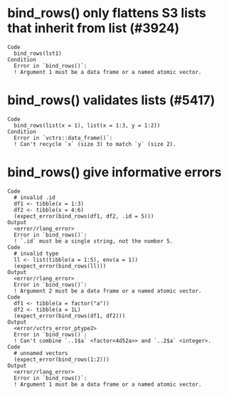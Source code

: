 # bind_rows() only flattens S3 lists that inherit from list (#3924)

    Code
      bind_rows(lst1)
    Condition
      Error in `bind_rows()`:
      ! Argument 1 must be a data frame or a named atomic vector.

# bind_rows() validates lists (#5417)

    Code
      bind_rows(list(x = 1), list(x = 1:3, y = 1:2))
    Condition
      Error in `vctrs::data_frame()`:
      ! Can't recycle `x` (size 3) to match `y` (size 2).

# bind_rows() give informative errors

    Code
      # invalid .id
      df1 <- tibble(x = 1:3)
      df2 <- tibble(x = 4:6)
      (expect_error(bind_rows(df1, df2, .id = 5)))
    Output
      <error/rlang_error>
      Error in `bind_rows()`:
      ! `.id` must be a single string, not the number 5.
    Code
      # invalid type
      ll <- list(tibble(a = 1:5), env(a = 1))
      (expect_error(bind_rows(ll)))
    Output
      <error/rlang_error>
      Error in `bind_rows()`:
      ! Argument 2 must be a data frame or a named atomic vector.
    Code
      df1 <- tibble(a = factor("a"))
      df2 <- tibble(a = 1L)
      (expect_error(bind_rows(df1, df2)))
    Output
      <error/vctrs_error_ptype2>
      Error in `bind_rows()`:
      ! Can't combine `..1$a` <factor<4d52a>> and `..2$a` <integer>.
    Code
      # unnamed vectors
      (expect_error(bind_rows(1:2)))
    Output
      <error/rlang_error>
      Error in `bind_rows()`:
      ! Argument 1 must be a data frame or a named atomic vector.

